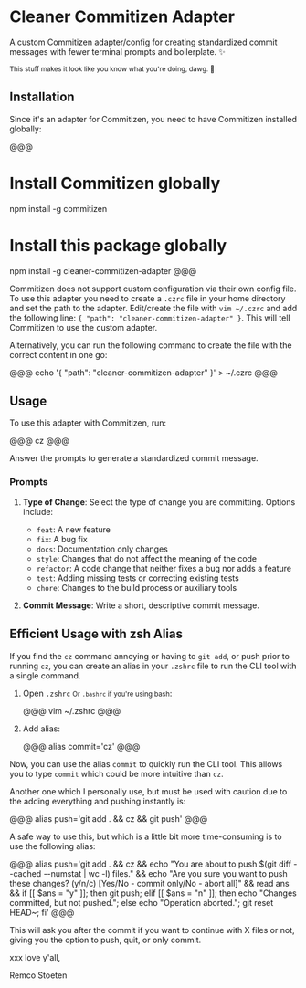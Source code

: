 # Cleaner Commitizen Adapter

A custom Commitizen adapter/config for creating standardized commit messages with fewer terminal prompts and boilerplate. ✨

<small>This stuff makes it look like you know what you're doing, dawg. 👀</small>

## Installation

Since it's an adapter for Commitizen, you need to have Commitizen installed globally:

@@@
# Install Commitizen globally
npm install -g commitizen

# Install this package globally
npm install -g cleaner-commitizen-adapter
@@@

Commitizen does not support custom configuration via their own config file. To use this adapter you need to create a `.czrc` file in your home directory and set the path to the adapter. Edit/create the file with `vim ~/.czrc` and add the following line: `{ "path": "cleaner-commitizen-adapter" }`. This will tell Commitizen to use the custom adapter.

Alternatively, you can run the following command to create the file with the correct content in one go:

@@@
echo '{ "path": "cleaner-commitizen-adapter" }' > ~/.czrc
@@@

## Usage

To use this adapter with Commitizen, run:

@@@
cz
@@@

Answer the prompts to generate a standardized commit message.

### Prompts

1. **Type of Change**: Select the type of change you are committing. Options include:
   - `feat`: A new feature
   - `fix`: A bug fix
   - `docs`: Documentation only changes
   - `style`: Changes that do not affect the meaning of the code
   - `refactor`: A code change that neither fixes a bug nor adds a feature
   - `test`: Adding missing tests or correcting existing tests
   - `chore`: Changes to the build process or auxiliary tools

2. **Commit Message**: Write a short, descriptive commit message.

## Efficient Usage with zsh Alias

If you find the `cz` command annoying or having to `git add`, or push prior to running `cz`, you can create an alias in your `.zshrc` file to run the CLI tool with a single command.

1. Open `.zshrc` <small>Or `.bashrc` if you're using bash</small>:

    @@@
    vim ~/.zshrc
    @@@

2. Add alias:

    @@@
    alias commit='cz'
    @@@

Now, you can use the alias `commit` to quickly run the CLI tool. This allows you to type `commit` which could be more intuitive than `cz`.

Another one which I personally use, but must be used with caution due to the adding everything and pushing instantly is:

@@@
alias push='git add . && cz && git push'
@@@

A safe way to use this, but which is a little bit more time-consuming is to use the following alias:

@@@
alias push='git add . && cz && echo "You are about to push $(git diff --cached --numstat | wc -l) files." && echo "Are you sure you want to push these changes? (y/n/c) [Yes/No - commit only/No - abort all]" && read ans && if [[ $ans = "y" ]]; then git push; elif [[ $ans = "n" ]]; then echo "Changes committed, but not pushed."; else echo "Operation aborted."; git reset HEAD~; fi'
@@@

This will ask you after the commit if you want to continue with X files or not, giving you the option to push, quit, or only commit.

xxx love y'all,

Remco Stoeten